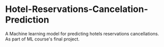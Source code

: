 # Hotel-Reservations-Cancelation-Prediction
A Machine learning model for predicting hotels reservations cancellations. As part of ML course's final project. 

